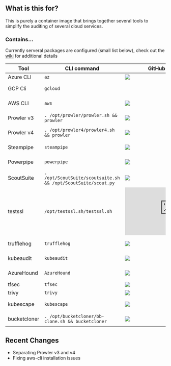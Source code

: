 ## What is this for?
This is purely a container image that brings together several tools to simplify the auditing of several cloud services.

### Contains...
Currently serveral packages are configured (small list below), check out the [wiki](https://github.com/SethBodine/docker/wiki/) for additional details

| Tool | CLI command | GitHub Commit Age | Wiki URL |
| --- | --- | --- | --- |
| Azure CLI | `az` | ![](https://img.shields.io/github/last-commit/Azure/azure-cli) | [Using az cli ](https://github.com/SethBodine/docker/wiki/Cloud-Authentication-via-CLI#azure) |
| GCP Cli | `gcloud` | | [Using gcloud cli](https://github.com/SethBodine/docker/wiki/Cloud-Authentication-via-CLI#gcp) |
| AWS CLI | `aws` | ![](https://img.shields.io/github/last-commit/aws/aws-cli) | [Using aws cli](https://github.com/SethBodine/docker/wiki/Cloud-Authentication-via-CLI#aws) |
| Prowler v3 | `. /opt/prowler/prowler.sh && prowler` | ![](https://img.shields.io/github/last-commit/prowler-cloud/prowler/v3) | [Using Prowler](https://github.com/SethBodine/docker/wiki/Using-Prowler-v3) |
| Prowler v4 | `. /opt/prowler4/prowler4.sh && prowler` | ![](https://img.shields.io/github/last-commit/prowler-cloud/prowler) | [Using Prowler](https://github.com/SethBodine/docker/wiki/Using-Prowler-v4) |
| Steampipe | `steampipe` | ![](https://img.shields.io/github/last-commit/turbot/steampipe) | [Using steampipe](https://github.com/SethBodine/docker/wiki/Using-Steampipe) |
| Powerpipe | `powerpipe` | ![](https://img.shields.io/github/last-commit/turbot/powerpipe) | [Using powerpipe](https://github.com/SethBodine/docker/wiki/Using-Powerpipe) |
| ScoutSuite | `. /opt/ScoutSuite/scoutsuite.sh && /opt/ScoutSuite/scout.py` | ![](https://img.shields.io/github/last-commit/nccgroup/ScoutSuite) | [Using ScoutSuite](https://github.com/SethBodine/docker/wiki/Using-ScoutSuite) |
| testssl | `/opt/testssl.sh/testssl.sh` | ![](https://img.shields.io/github/last-commit/drwetter/testssl.sh) | [Using testssl.sh](https://github.com/SethBodine/docker/wiki/Using-testssl.sh) |
| trufflehog | `trufflehog` | ![](https://img.shields.io/github/last-commit/trufflesecurity/trufflehog) | [Using Trufflehog](https://github.com/SethBodine/docker/wiki/Using-Trufflehog) |
| kubeaudit | `kubeaudit` | ![](https://img.shields.io/github/last-commit/Shopify/kubeaudit) | [Using kubeaudit](https://github.com/SethBodine/docker/wiki/Using-kubeaudit) |
| AzureHound | `AzureHound` | ![](https://img.shields.io/github/last-commit/BloodHoundAD/AzureHound) | [Using AzureHound](https://github.com/SethBodine/docker/wiki/Using-AzureHound)| 
| tfsec | `tfsec` | ![](https://img.shields.io/github/last-commit/aquasecurity/tfsec) | [Using tfsec](https://github.com/SethBodine/docker/wiki/Using-tfsec) |
| trivy | `trivy` | ![](https://img.shields.io/github/last-commit/aquasecurity/trivy) | [Using trivy](https://github.com/SethBodine/docker/wiki/Using-trivy) |
| kubescape | `kubescape` | ![](https://img.shields.io/github/last-commit/kubescape/kubescape) | [Using kubescape](https://github.com/SethBodine/docker/wiki/Using-kubescape) |
| bucketcloner | `. /opt/bucketcloner/bb-clone.sh && bucketcloner` | ![](https://img.shields.io/github/last-commit/phillies/bucketcloner) | [Using bucketcloner](https://github.com/SethBodine/docker/wiki/Using-bucketcloner) |

## Recent Changes
- Separating Prowler v3 and v4
- Fixing aws-cli installation issues
